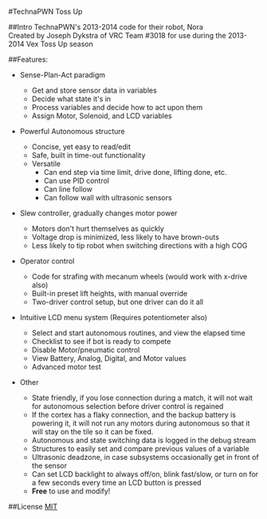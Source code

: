 #TechnaPWN Toss Up

##Intro
TechnaPWN's 2013-2014 code for their robot, Nora  
Created by Joseph Dykstra of VRC Team #3018 for use during the 2013-2014 Vex Toss Up season

##Features:

+ Sense-Plan-Act paradigm
	+ Get and store sensor data in variables
	+ Decide what state it's in
	+ Process variables and decide how to act upon them
	+ Assign Motor, Solenoid, and LCD variables

+ Powerful Autonomous structure
	+ Concise, yet easy to read/edit
	+ Safe, built in time-out functionality
	+ Versatile
		+ Can end step via time limit, drive done, lifting done, etc.
		+ Can use PID control
		+ Can line follow
		+ Can follow wall with ultrasonic sensors

+ Slew controller, gradually changes motor power
	+ Motors don't hurt themselves as quickly
	+ Voltage drop is minimized, less likely to have brown-outs
	+ Less likely to tip robot when switching directions with a high COG

+ Operator control
	+ Code for strafing with mecanum wheels (would work with x-drive also)
	+ Built-in preset lift heights, with manual override
	+ Two-driver control setup, but one driver can do it all

+ Intuitive LCD menu system (Requires potentiometer also)
	+ Select and start autonomous routines, and view the elapsed time
	+ Checklist to see if bot is ready to compete
	+ Disable Motor/pneumatic control
	+ View Battery, Analog, Digital, and Motor values
	+ Advanced motor test

+ Other
	+ State friendly, if you lose connection during a match, it will not wait for autonomous selection before driver control is regained
	+ If the cortex has a flaky connection, and the backup battery is powering it, it will not run any motors during autonomous so that it will stay on the tile so it can be fixed.
	+ Autonomous and state switching data is logged in the debug stream
	+ Structures to easily set and compare previous values of a variable
	+ Ultrasonic deadzone, in case subsystems occasionally get in front of the sensor
	+ Can set LCD backlight to always off/on, blink fast/slow, or turn on for a few seconds every time an LCD button is pressed
	+ **Free** to use and modify!

##License
[MIT](http://opensource.org/licenses/MIT)
